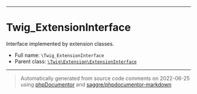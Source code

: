 ***

# Twig_ExtensionInterface

Interface implemented by extension classes.

* Full name: `\Twig_ExtensionInterface`
* Parent class: [`\Twig\Extension\ExtensionInterface`](./Twig/Extension/ExtensionInterface.md)

***
> Automatically generated from source code comments on 2022-06-25 using [phpDocumentor](http://www.phpdoc.org/) and [saggre/phpdocumentor-markdown](https://github.com/Saggre/phpDocumentor-markdown)
